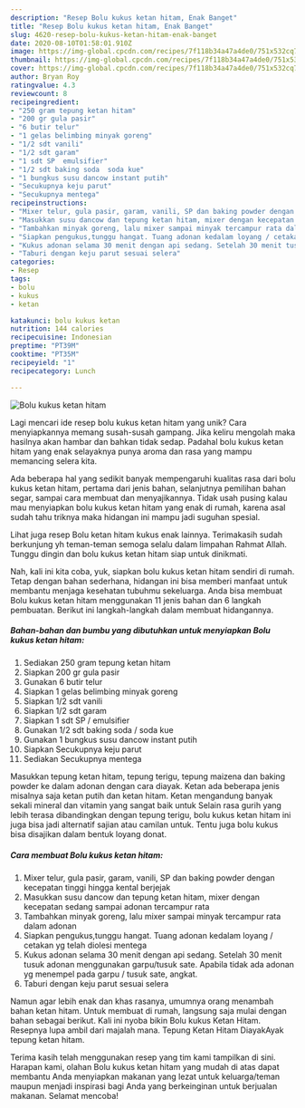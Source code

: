 ```yaml
---
description: "Resep Bolu kukus ketan hitam, Enak Banget"
title: "Resep Bolu kukus ketan hitam, Enak Banget"
slug: 4620-resep-bolu-kukus-ketan-hitam-enak-banget
date: 2020-08-10T01:58:01.910Z
image: https://img-global.cpcdn.com/recipes/7f118b34a47a4de0/751x532cq70/bolu-kukus-ketan-hitam-foto-resep-utama.jpg
thumbnail: https://img-global.cpcdn.com/recipes/7f118b34a47a4de0/751x532cq70/bolu-kukus-ketan-hitam-foto-resep-utama.jpg
cover: https://img-global.cpcdn.com/recipes/7f118b34a47a4de0/751x532cq70/bolu-kukus-ketan-hitam-foto-resep-utama.jpg
author: Bryan Roy
ratingvalue: 4.3
reviewcount: 8
recipeingredient:
- "250 gram tepung ketan hitam"
- "200 gr gula pasir"
- "6 butir telur"
- "1 gelas belimbing minyak goreng"
- "1/2 sdt vanili"
- "1/2 sdt garam"
- "1 sdt SP  emulsifier"
- "1/2 sdt baking soda  soda kue"
- "1 bungkus susu dancow instant putih"
- "Secukupnya keju parut"
- "Secukupnya mentega"
recipeinstructions:
- "Mixer telur, gula pasir, garam, vanili, SP dan baking powder dengan kecepatan tinggi hingga kental berjejak"
- "Masukkan susu dancow dan tepung ketan hitam, mixer dengan kecepatan sedang sampai adonan tercampur rata"
- "Tambahkan minyak goreng, lalu mixer sampai minyak tercampur rata dalam adonan"
- "Siapkan pengukus,tunggu hangat. Tuang adonan kedalam loyang / cetakan yg telah diolesi mentega"
- "Kukus adonan selama 30 menit dengan api sedang. Setelah 30 menit tusuk adonan menggunakan garpu/tusuk sate. Apabila tidak ada adonan yg menempel pada garpu / tusuk sate, angkat."
- "Taburi dengan keju parut sesuai selera"
categories:
- Resep
tags:
- bolu
- kukus
- ketan

katakunci: bolu kukus ketan 
nutrition: 144 calories
recipecuisine: Indonesian
preptime: "PT39M"
cooktime: "PT35M"
recipeyield: "1"
recipecategory: Lunch

---
```



![Bolu kukus ketan hitam](https://img-global.cpcdn.com/recipes/7f118b34a47a4de0/751x532cq70/bolu-kukus-ketan-hitam-foto-resep-utama.jpg)

Lagi mencari ide resep bolu kukus ketan hitam yang unik? Cara menyiapkannya memang susah-susah gampang. Jika keliru mengolah maka hasilnya akan hambar dan bahkan tidak sedap. Padahal bolu kukus ketan hitam yang enak selayaknya punya aroma dan rasa yang mampu memancing selera kita.

Ada beberapa hal yang sedikit banyak mempengaruhi kualitas rasa dari bolu kukus ketan hitam, pertama dari jenis bahan, selanjutnya pemilihan bahan segar, sampai cara membuat dan menyajikannya. Tidak usah pusing kalau mau menyiapkan bolu kukus ketan hitam yang enak di rumah, karena asal sudah tahu triknya maka hidangan ini mampu jadi suguhan spesial.

Lihat juga resep Bolu ketan hitam kukus enak lainnya. Terimakasih sudah berkunjung yh teman-teman semoga selalu dalam limpahan Rahmat Allah. Tunggu dingin dan bolu kukus ketan hitam siap untuk dinikmati.


Nah, kali ini kita coba, yuk, siapkan bolu kukus ketan hitam sendiri di rumah. Tetap dengan bahan sederhana, hidangan ini bisa memberi manfaat untuk membantu menjaga kesehatan tubuhmu sekeluarga. Anda bisa membuat Bolu kukus ketan hitam menggunakan 11 jenis bahan dan 6 langkah pembuatan. Berikut ini langkah-langkah dalam membuat hidangannya.

<!--inarticleads1-->

##### Bahan-bahan dan bumbu yang dibutuhkan untuk menyiapkan Bolu kukus ketan hitam:

1. Sediakan 250 gram tepung ketan hitam
1. Siapkan 200 gr gula pasir
1. Gunakan 6 butir telur
1. Siapkan 1 gelas belimbing minyak goreng
1. Siapkan 1/2 sdt vanili
1. Siapkan 1/2 sdt garam
1. Siapkan 1 sdt SP / emulsifier
1. Gunakan 1/2 sdt baking soda / soda kue
1. Gunakan 1 bungkus susu dancow instant putih
1. Siapkan Secukupnya keju parut
1. Sediakan Secukupnya mentega


Masukkan tepung ketan hitam, tepung terigu, tepung maizena dan baking powder ke dalam adonan dengan cara diayak. Ketan ada beberapa jenis misalnya saja ketan putih dan ketan hitam. Ketan mengandung banyak sekali mineral dan vitamin yang sangat baik untuk Selain rasa gurih yang lebih terasa dibandingkan dengan tepung terigu, bolu kukus ketan hitam ini juga bisa jadi alternatif sajian atau camilan untuk. Tentu juga bolu kukus bisa disajikan dalam bentuk loyang donat. 

<!--inarticleads2-->

##### Cara membuat Bolu kukus ketan hitam:

1. Mixer telur, gula pasir, garam, vanili, SP dan baking powder dengan kecepatan tinggi hingga kental berjejak
1. Masukkan susu dancow dan tepung ketan hitam, mixer dengan kecepatan sedang sampai adonan tercampur rata
1. Tambahkan minyak goreng, lalu mixer sampai minyak tercampur rata dalam adonan
1. Siapkan pengukus,tunggu hangat. Tuang adonan kedalam loyang / cetakan yg telah diolesi mentega
1. Kukus adonan selama 30 menit dengan api sedang. Setelah 30 menit tusuk adonan menggunakan garpu/tusuk sate. Apabila tidak ada adonan yg menempel pada garpu / tusuk sate, angkat.
1. Taburi dengan keju parut sesuai selera


Namun agar lebih enak dan khas rasanya, umumnya orang menambah bahan ketan hitam. Untuk membuat di rumah, langsung saja mulai dengan bahan sebagai berikut. Kali ini nyoba bikin Bolu kukus Ketan Hitam. Resepnya lupa ambil dari majalah mana. Tepung Ketan Hitam DiayakAyak tepung ketan hitam. 

Terima kasih telah menggunakan resep yang tim kami tampilkan di sini. Harapan kami, olahan Bolu kukus ketan hitam yang mudah di atas dapat membantu Anda menyiapkan makanan yang lezat untuk keluarga/teman maupun menjadi inspirasi bagi Anda yang berkeinginan untuk berjualan makanan. Selamat mencoba!
